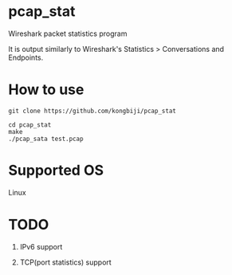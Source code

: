 # pcap_stat
Wireshark packet statistics program

It is output similarly to Wireshark's Statistics > Conversations and Endpoints.

# How to use
```
git clone https://github.com/kongbiji/pcap_stat
```

```
cd pcap_stat
make
./pcap_sata test.pcap
```

# Supported OS
Linux

# TODO
1. IPv6 support

2. TCP(port statistics) support
